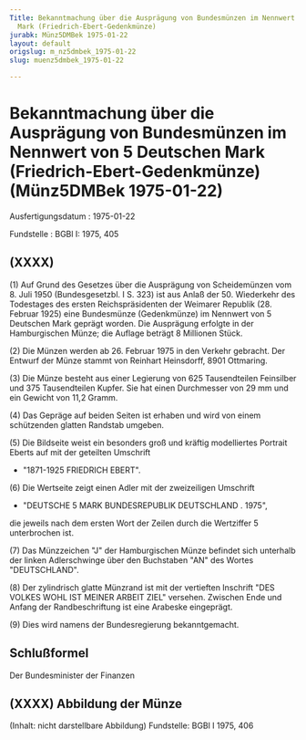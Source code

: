 ```yaml
---
Title: Bekanntmachung über die Ausprägung von Bundesmünzen im Nennwert von 5 Deutschen
  Mark (Friedrich-Ebert-Gedenkmünze)
jurabk: Münz5DMBek 1975-01-22
layout: default
origslug: m_nz5dmbek_1975-01-22
slug: muenz5dmbek_1975-01-22

---
```


# Bekanntmachung über die Ausprägung von Bundesmünzen im Nennwert von 5 Deutschen Mark (Friedrich-Ebert-Gedenkmünze) (Münz5DMBek 1975-01-22)

Ausfertigungsdatum
:   1975-01-22

Fundstelle
:   BGBl I: 1975, 405



## (XXXX)

(1) Auf Grund des Gesetzes über die Ausprägung von Scheidemünzen vom 8. Juli 1950 (Bundesgesetzbl. I S. 323) ist aus Anlaß der 50. Wiederkehr des Todestages des ersten Reichspräsidenten der Weimarer Republik (28. Februar 1925) eine Bundesmünze (Gedenkmünze) im Nennwert von 5 Deutschen Mark geprägt worden. Die Ausprägung erfolgte in der Hamburgischen Münze; die Auflage beträgt 8 Millionen Stück.

(2) Die Münzen werden ab 26. Februar 1975 in den Verkehr gebracht. Der Entwurf der Münze stammt von Reinhart Heinsdorff, 8901 Ottmaring.

(3) Die Münze besteht aus einer Legierung von 625 Tausendteilen Feinsilber und 375 Tausendteilen Kupfer. Sie hat einen Durchmesser von 29 mm und ein Gewicht von 11,2 Gramm.

(4) Das Gepräge auf beiden Seiten ist erhaben und wird von einem schützenden glatten Randstab umgeben.

(5) Die Bildseite weist ein besonders groß und kräftig modelliertes Portrait Eberts auf mit der geteilten Umschrift

*   "1871-1925 FRIEDRICH EBERT".




(6) Die Wertseite zeigt einen Adler mit der zweizeiligen Umschrift

*   "DEUTSCHE 5 MARK BUNDESREPUBLIK DEUTSCHLAND . 1975",



die jeweils nach dem ersten Wort der Zeilen durch die Wertziffer 5 unterbrochen ist.

(7) Das Münzzeichen "J" der Hamburgischen Münze befindet sich unterhalb der linken Adlerschwinge über den Buchstaben "AN" des Wortes "DEUTSCHLAND".

(8) Der zylindrisch glatte Münzrand ist mit der vertieften Inschrift
"DES VOLKES WOHL IST MEINER ARBEIT ZIEL"
versehen. Zwischen Ende und Anfang der Randbeschriftung ist eine Arabeske eingeprägt.

(9) Dies wird namens der Bundesregierung bekanntgemacht.


## Schlußformel

Der Bundesminister der Finanzen


## (XXXX) Abbildung der Münze

(Inhalt: nicht darstellbare Abbildung)
Fundstelle: BGBl I 1975, 406

